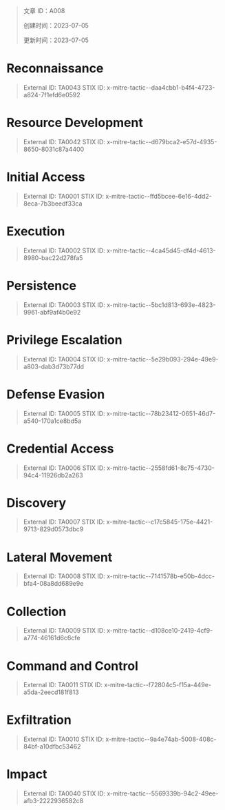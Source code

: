 > 文章 ID：A008
>
> 创建时间：2023-07-05
>
> 更新时间：2023-07-05

# Reconnaissance
> External ID: TA0043
> STIX ID: x-mitre-tactic--daa4cbb1-b4f4-4723-a824-7f1efd6e0592
# Resource Development
> External ID: TA0042
> STIX ID: x-mitre-tactic--d679bca2-e57d-4935-8650-8031c87a4400
# Initial Access
> External ID: TA0001
> STIX ID: x-mitre-tactic--ffd5bcee-6e16-4dd2-8eca-7b3beedf33ca
# Execution
> External ID: TA0002
> STIX ID: x-mitre-tactic--4ca45d45-df4d-4613-8980-bac22d278fa5
# Persistence
> External ID: TA0003
> STIX ID: x-mitre-tactic--5bc1d813-693e-4823-9961-abf9af4b0e92
# Privilege Escalation
> External ID: TA0004
> STIX ID: x-mitre-tactic--5e29b093-294e-49e9-a803-dab3d73b77dd
# Defense Evasion
> External ID: TA0005
> STIX ID: x-mitre-tactic--78b23412-0651-46d7-a540-170a1ce8bd5a
# Credential Access
> External ID: TA0006
> STIX ID: x-mitre-tactic--2558fd61-8c75-4730-94c4-11926db2a263
# Discovery
> External ID: TA0007
> STIX ID: x-mitre-tactic--c17c5845-175e-4421-9713-829d0573dbc9
# Lateral Movement
> External ID: TA0008
> STIX ID: x-mitre-tactic--7141578b-e50b-4dcc-bfa4-08a8dd689e9e
# Collection
> External ID: TA0009
> STIX ID: x-mitre-tactic--d108ce10-2419-4cf9-a774-46161d6c6cfe
# Command and Control
> External ID: TA0011
> STIX ID: x-mitre-tactic--f72804c5-f15a-449e-a5da-2eecd181f813
# Exfiltration
> External ID: TA0010
> STIX ID: x-mitre-tactic--9a4e74ab-5008-408c-84bf-a10dfbc53462
# Impact
> External ID: TA0040
> STIX ID: x-mitre-tactic--5569339b-94c2-49ee-afb3-2222936582c8